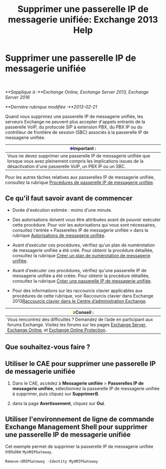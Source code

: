 ﻿---
title: 'Supprimer une passerelle IP de messagerie unifiée: Exchange 2013 Help'
TOCTitle: Supprimer une passerelle IP de messagerie unifiée
ms:assetid: 569d3741-67dd-4597-8d28-010011be0c12
ms:mtpsurl: https://technet.microsoft.com/fr-fr/library/Aa998214(v=EXCHG.150)
ms:contentKeyID: 50478232
ms.date: 05/23/2018
mtps_version: v=EXCHG.150
ms.translationtype: MT
---

# Supprimer une passerelle IP de messagerie unifiée

 

_**Sapplique à :**Exchange Online, Exchange Server 2013, Exchange Server 2016_

_**Dernière rubrique modifiée :**2013-02-21_

Quand vous supprimez une passerelle IP de messagerie unifiée, les serveurs Exchange ne peuvent plus accepter d'appels entrants de la passerelle VoIP, du protocole SIP à extension PBX, du PBX IP ou du contrôleur de frontière de session (SBC) associés à la passerelle IP de messagerie unifiée.

<table>
<thead>
<tr class="header">
<th><img src="images/JJ159813.important(EXCHG.150).gif" title="Important" alt="Important" />Important :</th>
</tr>
</thead>
<tbody>
<tr class="odd">
<td>Vous ne devez supprimer une passerelle IP de messagerie unifiée que lorsque vous avez pleinement compris les implications issues de la désactivation d'une passerelle VoIP, un PBX IP ou un SBC.</td>
</tr>
</tbody>
</table>


Pour les autres tâches relatives aux passerelles IP de messagerie unifiée, consultez la rubrique [Procédures de passerelle IP de messagerie unifiée](um-ip-gateway-procedures-exchange-2013-help.md).

## Ce qu'il faut savoir avant de commencer

  - Durée d'exécution estimée : moins d'une minute.

  - Des autorisations doivent vous être attribuées avant de pouvoir exécuter cette procédure. Pour voir les autorisations qui vous sont nécessaires, consultez l'entrée « Passerelles IP de messagerie unifiée » dans la rubrique [Autorisations de messagerie unifiée](unified-messaging-permissions-exchange-2013-help.md).

  - Avant d'exécuter ces procédures, vérifiez qu'un plan de numérotation de messagerie unifiée a été créé. Pour obtenir la procédure détaillée, consultez la rubrique [Créer un plan de numérotation de messagerie unifiée](create-a-um-dial-plan-exchange-2013-help.md).

  - Avant d'exécuter ces procédures, vérifiez qu'une passerelle IP de messagerie unifiée a été créée. Pour obtenir la procédure détaillée, consultez la rubrique [Créer une passerelle IP de messagerie unifiée](create-a-um-ip-gateway-exchange-2013-help.md).

  - Pour des informations sur les raccourcis clavier applicables aux procédures de cette rubrique, voir Raccourcis clavier dans Exchange 2013[Raccourcis clavier dans le Centre d’administration Exchange](keyboard-shortcuts-in-the-exchange-admin-center-exchange-online-protection-help.md).

<table>
<thead>
<tr class="header">
<th><img src="images/Bb125224.tip(EXCHG.150).gif" title="Conseil" alt="Conseil" />Conseil :</th>
</tr>
</thead>
<tbody>
<tr class="odd">
<td>Vous rencontrez des difficultés ? Demandez de l’aide en participant aux forums Exchange. Visitez les forums sur les pages <a href="https://go.microsoft.com/fwlink/p/?linkid=60612">Exchange Server</a>, <a href="https://go.microsoft.com/fwlink/p/?linkid=267542">Exchange Online</a>, et <a href="https://go.microsoft.com/fwlink/p/?linkid=285351">Exchange Online Protection</a>..</td>
</tr>
</tbody>
</table>


## Que souhaitez-vous faire ?

## Utiliser le CAE pour supprimer une passerelle IP de messagerie unifiée

1.  Dans le CAE, accédez à **Messagerie unifiée** \> **Passerelles IP de messagerie unifiée**, sélectionnez la passerelle IP de messagerie unifiée à supprimer, puis cliquez sur **Supprimer**![Icône Supprimer](images/Dd979797.14f639f6-61e8-4418-bbfb-0db14de9d2f5(EXCHG.150).gif "Icône Supprimer").

2.  dans la page **Avertissement**, cliquez sur **Oui**.

## Utiliser l'environnement de ligne de commande Exchange Management Shell pour supprimer une passerelle IP de messagerie unifiée

Cet exemple permet de supprimer la passerelle IP de messagerie unifiée intitulée `MyUMIPGateway`.

    Remove-UMIPGateway -Identity MyUMIPGateway

